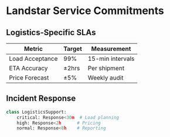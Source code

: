 # Landstar Service Commitments

## Logistics-Specific SLAs
| Metric | Target | Measurement |
|--------|--------|-------------|
| Load Acceptance | 99% | 15-min intervals |
| ETA Accuracy | ±2hrs | Per shipment |
| Price Forecast | ±5% | Weekly audit |

## Incident Response
```python
class LogisticsSupport:
    critical: Response<30m  # Load planning
    high: Response<2h      # Pricing
    normal: Response<8h    # Reporting
```
